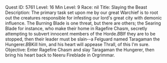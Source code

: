 Quest ID: 5761
Level: 16
Min Level: 9
Race: nil
Title: Slaying the Beast
Description: The primary task set upon me by our great Warchief is to root out the creatures responsible for infesting our lord's great city with demonic influence. The Burning Blade is one threat, but there are others; the Searing Blade for instance, who make their home in Ragefire Chasm, secretly attempting to subvert innocent members of the Horde.$B$BIf they are to be stopped, then their leader must be slain--a Felguard named Taragaman the Hungerer.$B$BKill him, and his heart will appease Thrall, of this I'm sure.
Objective: Enter Ragefire Chasm and slay Taragaman the Hungerer, then bring his heart back to Neeru Fireblade in Orgrimmar.
